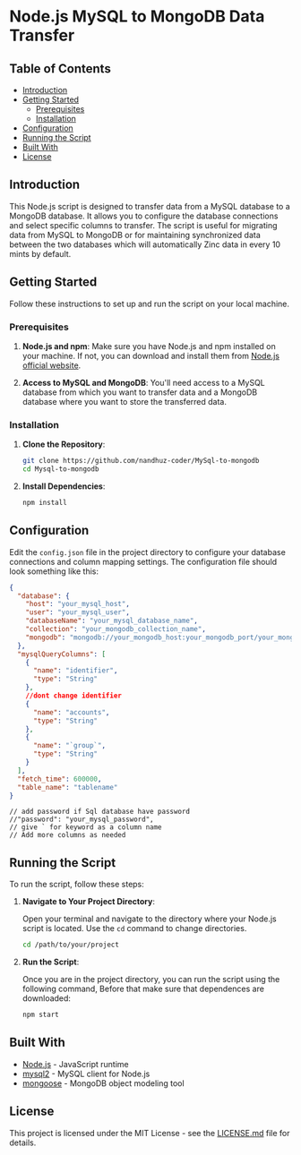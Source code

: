 # Node.js MySQL to MongoDB Data Transfer

## Table of Contents

- [Introduction](#introduction)
- [Getting Started](#getting-started)
  - [Prerequisites](#prerequisites)
  - [Installation](#installation)
- [Configuration](#configuration)
- [Running the Script](#running-the-script)
- [Built With](#built-with)
- [License](#license)

## Introduction

This Node.js script is designed to transfer data from a MySQL database to a MongoDB database. It allows you to configure the database connections and select specific columns to transfer. The script is useful for migrating data from MySQL to MongoDB or for maintaining synchronized data between the two databases which will automatically Zinc data in every 10 mints by default.

## Getting Started

Follow these instructions to set up and run the script on your local machine.

### Prerequisites

1. **Node.js and npm**: Make sure you have Node.js and npm installed on your machine. If not, you can download and install them from [Node.js official website](https://nodejs.org/).

2. **Access to MySQL and MongoDB**: You'll need access to a MySQL database from which you want to transfer data and a MongoDB database where you want to store the transferred data.

### Installation

1. **Clone the Repository**:

   ```bash
   git clone https://github.com/nandhuz-coder/MySql-to-mongodb
   cd Mysql-to-mongodb
   ```

2. **Install Dependencies**:

   ```bash
   npm install
   ```

## Configuration

Edit the `config.json` file in the project directory to configure your database connections and column mapping settings. The configuration file should look something like this:

```json
{
  "database": {
    "host": "your_mysql_host",
    "user": "your_mysql_user",
    "databaseName": "your_mysql_database_name",
    "collection": "your_mongodb_collection_name",
    "mongodb": "mongodb://your_mongodb_host:your_mongodb_port/your_mongodb_database"
  },
  "mysqlQueryColumns": [
    {
      "name": "identifier",
      "type": "String"
    },
    //dont change identifier
    {
      "name": "accounts",
      "type": "String"
    },
    {
      "name": "`group`",
      "type": "String"
    }
  ],
  "fetch_time": 600000,
  "table_name": "tablename"
}
```
    // add password if Sql database have password
    //"password": "your_mysql_password",
    // give ` for keyword as a column name
    // Add more columns as needed

## Running the Script

To run the script, follow these steps:

1. **Navigate to Your Project Directory**:

   Open your terminal and navigate to the directory where your Node.js script is located. Use the `cd` command to change directories.

   ```bash
   cd /path/to/your/project
   ```

2. **Run the Script**:

   Once you are in the project directory, you can run the script using the following command, Before that make sure that dependences are downloaded:

   ```bash
   npm start
   ```

## Built With

- [Node.js](https://nodejs.org/) - JavaScript runtime
- [mysql2](https://www.npmjs.com/package/mysql2) - MySQL client for Node.js
- [mongoose](https://mongoosejs.com/) - MongoDB object modeling tool

## License

This project is licensed under the MIT License - see the [LICENSE.md](LICENSE.md) file for details.
